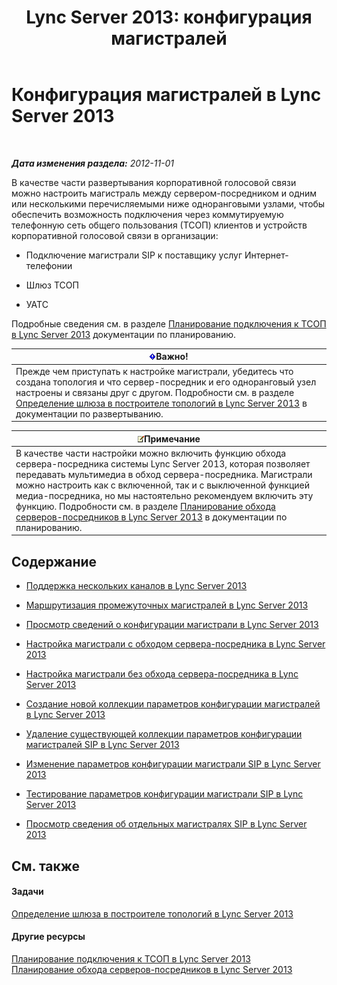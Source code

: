 ﻿---
title: 'Lync Server 2013: конфигурация магистралей'
TOCTitle: Конфигурация магистралей
ms:assetid: 0c339511-a185-484e-94f0-dbe918b7e48a
ms:mtpsurl: https://technet.microsoft.com/ru-ru/library/Gg398170(v=OCS.15)
ms:contentKeyID: 49308919
ms.date: 05/19/2016
mtps_version: v=OCS.15
ms.translationtype: HT
---

# Конфигурация магистралей в Lync Server 2013

 

_**Дата изменения раздела:** 2012-11-01_

В качестве части развертывания корпоративной голосовой связи можно настроить магистраль между сервером-посредником и одним или несколькими перечисляемыми ниже одноранговыми узлами, чтобы обеспечить возможность подключения через коммутируемую телефонную сеть общего пользования (ТСОП) клиентов и устройств корпоративной голосовой связи в организации:

  - Подключение магистрали SIP к поставщику услуг Интернет-телефонии

  - Шлюз ТСОП

  - УАТС

Подробные сведения см. в разделе [Планирование подключения к ТСОП в Lync Server 2013](lync-server-2013-planning-for-pstn-connectivity.md) документации по планированию.

<table>
<thead>
<tr class="header">
<th><img src="images/JJ618369.important(OCS.15).gif" title="important" alt="important" />Важно!</th>
</tr>
</thead>
<tbody>
<tr class="odd">
<td>Прежде чем приступать к настройке магистрали, убедитесь что создана топология и что сервер-посредник и его одноранговый узел настроены и связаны друг с другом. Подробности см. в разделе <a href="lync-server-2013-define-a-gateway-in-topology-builder.md">Определение шлюза в построителе топологий в Lync Server 2013</a> в документации по развертыванию.</td>
</tr>
</tbody>
</table>


<table>
<thead>
<tr class="header">
<th><img src="images/Gg398412.note(OCS.15).gif" title="note" alt="note" />Примечание</th>
</tr>
</thead>
<tbody>
<tr class="odd">
<td>В качестве части настройки можно включить функцию обхода сервера-посредника системы Lync Server 2013, которая позволяет передавать мультимедиа в обход сервера-посредника. Магистрали можно настроить как с включенной, так и с выключенной функцией медиа-посредника, но мы настоятельно рекомендуем включить эту функцию. Подробности см. в разделе <a href="lync-server-2013-planning-for-media-bypass.md">Планирование обхода серверов-посредников в Lync Server 2013</a> в документации по планированию.</td>
</tr>
</tbody>
</table>


## Содержание

  - [Поддержка нескольких каналов в Lync Server 2013](lync-server-2013-multiple-trunk-support.md)

  - [Маршрутизация промежуточных магистралей в Lync Server 2013](lync-server-2013-inter-trunk-routing.md)

  - [Просмотр сведений о конфигурации магистрали в Lync Server 2013](lync-server-2013-view-trunk-configuration-information.md)

  - [Настройка магистрали с обходом сервера-посредника в Lync Server 2013](lync-server-2013-configure-a-trunk-with-media-bypass.md)

  - [Настройка магистрали без обхода сервера-посредника в Lync Server 2013](lync-server-2013-configure-a-trunk-without-media-bypass.md)

  - [Создание новой коллекции параметров конфигурации магистралей в Lync Server 2013](lync-server-2013-create-a-new-collection-of-trunk-configuration-settings.md)

  - [Удаление существующей коллекции параметров конфигурации магистралей SIP в Lync Server 2013](lync-server-2013-delete-an-existing-collection-of-sip-trunk-configuration-settings.md)

  - [Изменение параметров конфигурации магистрали SIP в Lync Server 2013](lync-server-2013-modify-sip-trunk-configuration-settings.md)

  - [Тестирование параметров конфигурации магистрали SIP в Lync Server 2013](lync-server-2013-test-sip-trunk-configuration-settings.md)

  - [Просмотр сведения об отдельных магистралях SIP в Lync Server 2013](lync-server-2013-view-information-about-individual-sip-trunks.md)

## См. также

#### Задачи

[Определение шлюза в построителе топологий в Lync Server 2013](lync-server-2013-define-a-gateway-in-topology-builder.md)  

#### Другие ресурсы

[Планирование подключения к ТСОП в Lync Server 2013](lync-server-2013-planning-for-pstn-connectivity.md)  
[Планирование обхода серверов-посредников в Lync Server 2013](lync-server-2013-planning-for-media-bypass.md)

